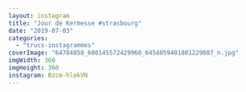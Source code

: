 ```yaml
---
layout: instagram
title: "Jour de Kermesse #strasbourg"
date: "2019-07-03"
categories: 
  - "trucs-instagrammes"
coverImage: "64784858_680145572429960_6454059401801229087_n.jpg"
imgWidth: 360
imgHeight: 360
instagram: Bzcm-hlokVN
---
```

